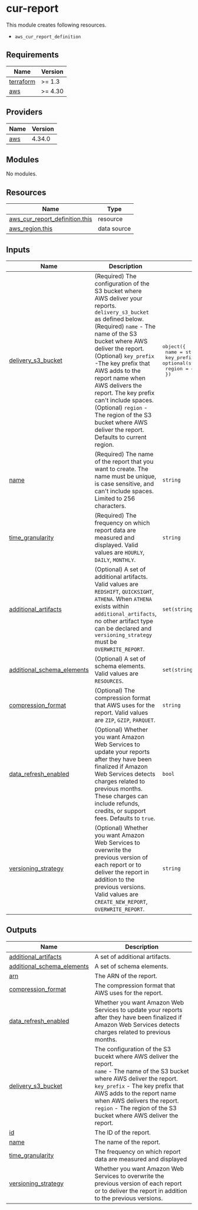 # cur-report

This module creates following resources.

- `aws_cur_report_definition`

<!-- BEGINNING OF PRE-COMMIT-TERRAFORM DOCS HOOK -->
## Requirements

| Name | Version |
|------|---------|
| <a name="requirement_terraform"></a> [terraform](#requirement\_terraform) | >= 1.3 |
| <a name="requirement_aws"></a> [aws](#requirement\_aws) | >= 4.30 |

## Providers

| Name | Version |
|------|---------|
| <a name="provider_aws"></a> [aws](#provider\_aws) | 4.34.0 |

## Modules

No modules.

## Resources

| Name | Type |
|------|------|
| [aws_cur_report_definition.this](https://registry.terraform.io/providers/hashicorp/aws/latest/docs/resources/cur_report_definition) | resource |
| [aws_region.this](https://registry.terraform.io/providers/hashicorp/aws/latest/docs/data-sources/region) | data source |

## Inputs

| Name | Description | Type | Default | Required |
|------|-------------|------|---------|:--------:|
| <a name="input_delivery_s3_bucket"></a> [delivery\_s3\_bucket](#input\_delivery\_s3\_bucket) | (Required) The configuration of the S3 bucket where AWS deliver your reports. `delivery_s3_bucket` as defined below.<br>    (Required) `name` - The name of the S3 bucket where AWS deliver the report.<br>    (Optional) `key_prefix` -The key prefix that AWS adds to the report name when AWS delivers the report. The key prefix can't include spaces.<br>    (Optional) `region` - The region of the S3 bucket where AWS deliver the report. Defaults to current region. | <pre>object({<br>    name       = string<br>    key_prefix = optional(string)<br>    region     = optional(string)<br>  })</pre> | n/a | yes |
| <a name="input_name"></a> [name](#input\_name) | (Required) The name of the report that you want to create. The name must be unique, is case sensitive, and can't include spaces. Limited to 256 characters. | `string` | n/a | yes |
| <a name="input_time_granularity"></a> [time\_granularity](#input\_time\_granularity) | (Required) The frequency on which report data are measured and displayed. Valid values are `HOURLY`, `DAILY`, `MONTHLY`. | `string` | n/a | yes |
| <a name="input_additional_artifacts"></a> [additional\_artifacts](#input\_additional\_artifacts) | (Optional) A set of additional artifacts. Valid values are `REDSHIFT`, `QUICKSIGHT`, `ATHENA`. When `ATHENA` exists within `additional_artifacts`, no other artifact type can be declared and `versioning_strategy` must be `OVERWRITE_REPORT`. | `set(string)` | `[]` | no |
| <a name="input_additional_schema_elements"></a> [additional\_schema\_elements](#input\_additional\_schema\_elements) | (Optional) A set of schema elements. Valid values are `RESOURCES`. | `set(string)` | `[]` | no |
| <a name="input_compression_format"></a> [compression\_format](#input\_compression\_format) | (Optional) The compression format that AWS uses for the report. Valid values are `ZIP`, `GZIP`, `PARQUET`. | `string` | `"GZIP"` | no |
| <a name="input_data_refresh_enabled"></a> [data\_refresh\_enabled](#input\_data\_refresh\_enabled) | (Optional) Whether you want Amazon Web Services to update your reports after they have been finalized if Amazon Web Services detects charges related to previous months. These charges can include refunds, credits, or support fees. Defaults to `true`. | `bool` | `true` | no |
| <a name="input_versioning_strategy"></a> [versioning\_strategy](#input\_versioning\_strategy) | (Optional) Whether you want Amazon Web Services to overwrite the previous version of each report or to deliver the report in addition to the previous versions. Valid values are `CREATE_NEW_REPORT`, `OVERWRITE_REPORT`. | `string` | `"OVERWRITE_REPORT"` | no |

## Outputs

| Name | Description |
|------|-------------|
| <a name="output_additional_artifacts"></a> [additional\_artifacts](#output\_additional\_artifacts) | A set of additional artifacts. |
| <a name="output_additional_schema_elements"></a> [additional\_schema\_elements](#output\_additional\_schema\_elements) | A set of schema elements. |
| <a name="output_arn"></a> [arn](#output\_arn) | The ARN of the report. |
| <a name="output_compression_format"></a> [compression\_format](#output\_compression\_format) | The compression format that AWS uses for the report. |
| <a name="output_data_refresh_enabled"></a> [data\_refresh\_enabled](#output\_data\_refresh\_enabled) | Whether you want Amazon Web Services to update your reports after they have been finalized if Amazon Web Services detects charges related to previous months. |
| <a name="output_delivery_s3_bucket"></a> [delivery\_s3\_bucket](#output\_delivery\_s3\_bucket) | The configuration of the S3 bucekt where AWS deliver the report.<br>    `name` - The name of the S3 bucket where AWS deliver the report.<br>    `key_prefix` - The key prefix that AWS adds to the report name when AWS delivers the report.<br>    `region` - The region of the S3 bucket where AWS deliver the report. |
| <a name="output_id"></a> [id](#output\_id) | The ID of the report. |
| <a name="output_name"></a> [name](#output\_name) | The name of the report. |
| <a name="output_time_granularity"></a> [time\_granularity](#output\_time\_granularity) | The frequency on which report data are measured and displayed |
| <a name="output_versioning_strategy"></a> [versioning\_strategy](#output\_versioning\_strategy) | Whether you want Amazon Web Services to overwrite the previous version of each report or to deliver the report in addition to the previous versions. |
<!-- END OF PRE-COMMIT-TERRAFORM DOCS HOOK -->

